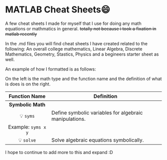 # **MATLAB Cheat Sheets:smile:**


A few cheat sheets I made for myself that I use for doing any math equations or mathmatics in general. ~~totally not because i took a fixation in matlab recently~~


In the .md files you will find cheat sheets I have created related to the following: An overall college mathematics, Linear Algebra, Discrete Mathematics, Geometry, Stastics, Physics and a begineers starter sheet as well.  

An example of how I formatted is as  follows:

On the left is  the  math type and the function name  and the  definition of what is does is  on the right.

| Function Name | Definition |
| :---: | --- |
| **Symbolic Math** | |
| 💡 `syms` | Define symbolic variables for algebraic manipulations. |
| Example: `syms x y` |
| 💡 `solve` | Solve algebraic equations symbolically. |


I  hope to continue to add more to this and expand :D
